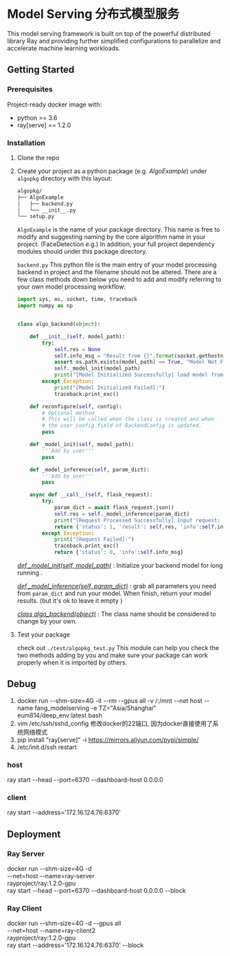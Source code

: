 

# Model Serving 分布式模型服务

This model serving framework is built on top of the powerful distributed library Ray and providing further simplified configurations to parallelize and accelerate machine learning workloads.



## Getting Started



### Prerequisites

Project-ready docker image with:

- python >= 3.6
- ray[serve] == 1.2.0

### Installation

1. Clone the repo

2. Create your project as a python package (e.g. *AlgoExample*) under `algopkg` directory with this layout:

   ```bash
   algopkg/
   ├── AlgoExample
   │   ├── backend.py
   │   └── __init__.py
   └── setup.py
   ```

   `AlgoExample` is the name of your package directory. This name is free to modify and suggesting naming by the core algorithm name in your project.  (FaceDetection e.g.)  In addition,  your full project dependency modules should under this package directory.

   `backend.py`   This python file is the main entry of your model processing backend in project and the filename should not be altered.  There are a few class methods down below you need to add and modify referring to your own model processing workflow: 

   ```python
   import sys, os, socket, time, traceback
   import numpy as np
   
   
   class algo_backend(object):
   
       def __init__(self, model_path):
           try:
               self.res = None
               self.info_msg = "Result from {}".format(socket.gethostname())
               assert os.path.exists(model_path) == True, "Model Not Found"
               self._model_init(model_path)
               print("[Model Initialized Successfully] load model from : {}".format(model_path))
           except Exception:
               print("[Model Initialized Failed]:")
               traceback.print_exc()
   
       def reconfigure(self, config):
           # Optional method
           # This will be called when the class is created and when
           # the user_config field of BackendConfig is updated.
           pass
   
       def _model_init(self, model_path):
           '''Add by user'''
           pass
   
       def _model_inference(self, param_dict):
           '''Add by user'''
           pass
   
       async def __call__(self, flask_request):
           try:
               param_dict = await flask_request.json()
               self.res = self._model_inference(param_dict)
               print("[Request Processed Successfully] Input request: {}   Output Result: {}".format(param_dict, res))
               return {'status': 1, 'result': self.res, 'info':self.info_msg}
           except Exception:
               print("[Request Failed]:")
               traceback.print_exc()
               return {'status': 0, 'info':self.info_msg}
   ```

   <u>*def _model_init(self, model_path)*</u> : Initialize your backend model for long running .

   <u>*def _model_inference(self, param_dict)*</u> : grab all parameters you need from `param_dict` and run your model.  When finish, return your model results. (but it's ok to leave it empty ) 

   <u>*class algo_backend(object)*</u> : The class name should be considered to change by your own.

3. Test your package

   check out `./test/algopkg_test.py`  This module can help you check the two methods adding by you and make sure your package can work properly when it is imported by others. 

 



## Debug



1. docker run --shm-size=4G -it --rm --gpus all -v /:/mnt --net host --name fang_modelserving -e TZ="Asia/Shanghai" eum814/deep_env:latest bash
2. vim /etc/ssh/sshd_config 修改docker的22端口, 因为docker直接使用了系统网络模式
3. pip install "ray[serve]" -i https://mirrors.aliyun.com/pypi/simple/
4. /etc/init.d/ssh restart

### host
ray start --head --port=6370 --dashboard-host 0.0.0.0
### client
ray start --address='172.16.124.76:6370'





## Deployment



### Ray Server

docker run --shm-size=4G -d \
           --net=host --name=ray-server \
           rayproject/ray:1.2.0-gpu \
           ray start --head --port=6370 --dashboard-host 0.0.0.0 --block

### Ray Client
docker run --shm-size=4G -d --gpus all\
           --net=host --name=ray-client2 \
           rayproject/ray:1.2.0-gpu \
           ray start --address='172.16.124.76:6370' --block